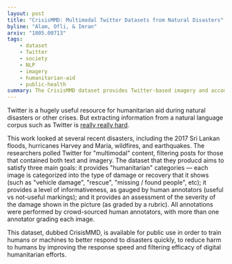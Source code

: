 ```yaml
---
layout: post
title: "CrisisMMD: Multimodal Twitter Datasets from Natural Disasters"
byline: "Alam, Ofli, & Imran"
arxiv: "1805.00713"
tags:
    - dataset
    - Twitter
    - society
    - NLP
    - imagery
    - humanitarian-aid
    - public-health
summary: The CrisisMMD dataset provides Twitter-based imagery and accompanying metadata to improve the humanitarian response to worldwide disasters.
---
```


Twitter is a hugely useful resource for humanitarian aid during natural disasters or other crises. But extracting information from a natural language corpus such as Twitter is [really really hard](http://blog.jordan.matelsky.com/365papers/tag/#NLP).

This work looked at several recent disasters, including the 2017 Sri Lankan floods, hurricanes Harvey and Maria, wildfires, and earthquakes. The researchers polled Twitter for "multimodal" content, filtering posts for those that contained both text and imagery. The dataset that they producd aims to satisfy three main goals: it provides "humanitarian" categories — each image is categorized into the type of damage or recovery that it shows (such as "vehicle damage", "rescue", "missing / found people", etc); it provides a level of informativeness, as gauged by human annotators (useful vs not-useful markings); and it provides an assessment of the severity of the damage shown in the picture (as graded by a rubric). All annotations were performed by crowd-sourced human annotators, with more than one annotator grading each image.

This dataset, dubbed CrisisMMD, is available for public use in order to train humans or machines to better respond to disasters quickly, to reduce harm to humans by improving the response speed and filtering efficacy of digital humanitarian efforts.
